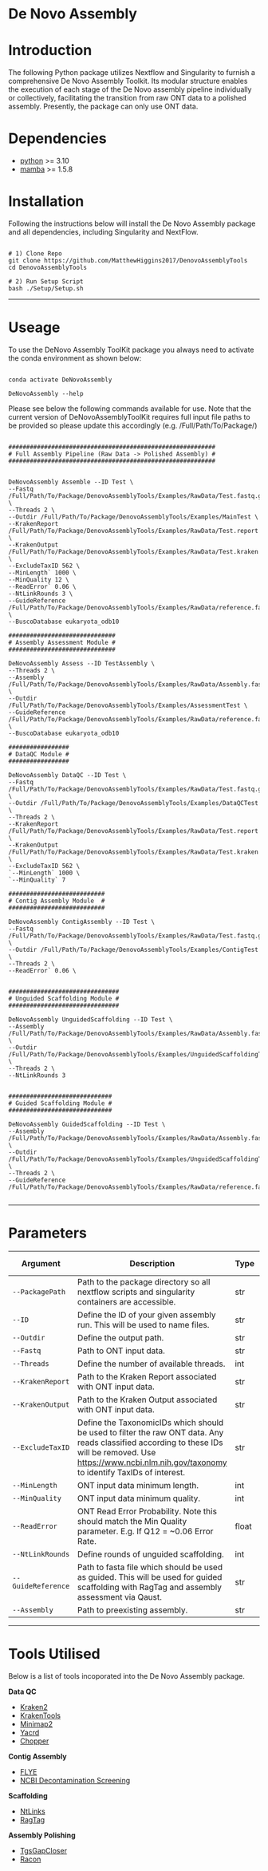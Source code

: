# De Novo Assembly

# Introduction 


The following Python package utilizes Nextflow and Singularity to furnish a comprehensive De Novo Assembly Toolkit. Its modular structure enables the execution of each stage of the De Novo assembly pipeline individually or collectively, facilitating the transition from raw ONT data to a polished assembly. Presently, the package can only use ONT data.


# Dependencies

* [python](https://www.python.org/downloads/release/python-3100/) >= 3.10
* [mamba](https://github.com/mamba-org/mamba) >= 1.5.8


# Installation

Following the instructions below will install the De Novo Assembly package and all dependencies, including Singularity and NextFlow. 

```

# 1) Clone Repo 
git clone https://github.com/MatthewHiggins2017/DenovoAssemblyTools
cd DenovoAssemblyTools

# 2) Run Setup Script
bash ./Setup/Setup.sh

```

-----------------------------------------------------------------------------------------------------------------

# Useage

To use the DeNovo Assembly ToolKit package you always need to activate the conda environment as shown below:

```

conda activate DeNovoAssembly

DeNovoAssembly --help

```

Please see below the following commands available for use. Note that the current version of DeNovoAssemblyToolKit requires full input file paths to be provided so please update this accordingly (e.g. /Full/Path/To/Package/)

```

##########################################################
# Full Assembly Pipeline (Raw Data -> Polished Assembly) #
##########################################################


DeNovoAssembly Assemble --ID Test \
--Fastq /Full/Path/To/Package/DenovoAssemblyTools/Examples/RawData/Test.fastq.gz \
--Threads 2 \
--Outdir /Full/Path/To/Package/DenovoAssemblyTools/Examples/MainTest \
--KrakenReport /Full/Path/To/Package/DenovoAssemblyTools/Examples/RawData/Test.report \
--KrakenOutput /Full/Path/To/Package/DenovoAssemblyTools/Examples/RawData/Test.kraken \
--ExcludeTaxID 562 \
--MinLength` 1000 \
--MinQuality 12 \
--ReadError` 0.06 \
--NtLinkRounds 3 \
--GuideReference /Full/Path/To/Package/DenovoAssemblyTools/Examples/RawData/reference.fasta \
--BuscoDatabase eukaryota_odb10

##############################
# Assembly Assessment Module #
##############################

DeNovoAssembly Assess --ID TestAssembly \
--Threads 2 \
--Assembly /Full/Path/To/Package/DenovoAssemblyTools/Examples/RawData/Assembly.fasta \
--Outdir /Full/Path/To/Package/DenovoAssemblyTools/Examples/AssessmentTest \
--GuideReference /Full/Path/To/Package/DenovoAssemblyTools/Examples/RawData/reference.fasta \
--BuscoDatabase eukaryota_odb10

#################
# DataQC Module #
#################

DeNovoAssembly DataQC --ID Test \
--Fastq /Full/Path/To/Package/DenovoAssemblyTools/Examples/RawData/Test.fastq.gz \
--Outdir /Full/Path/To/Package/DenovoAssemblyTools/Examples/DataQCTest \
--Threads 2 \
--KrakenReport /Full/Path/To/Package/DenovoAssemblyTools/Examples/RawData/Test.report \
--KrakenOutput /Full/Path/To/Package/DenovoAssemblyTools/Examples/RawData/Test.kraken \
--ExcludeTaxID 562 \
`--MinLength` 1000 \
`--MinQuality` 7

###########################
# Contig Assembly Module  #
###########################

DeNovoAssembly ContigAssembly --ID Test \
--Fastq /Full/Path/To/Package/DenovoAssemblyTools/Examples/RawData/Test.fastq.gz \
--Outdir /Full/Path/To/Package/DenovoAssemblyTools/Examples/ContigTest \
--Threads 2 \
--ReadError` 0.06 \


###############################
# Unguided Scaffolding Module #
###############################

DeNovoAssembly UnguidedScaffolding --ID Test \
--Assembly /Full/Path/To/Package/DenovoAssemblyTools/Examples/RawData/Assembly.fasta \
--Outdir /Full/Path/To/Package/DenovoAssemblyTools/Examples/UnguidedScaffoldingTest \
--Threads 2 \
--NtLinkRounds 3 


#############################
# Guided Scaffolding Module #
#############################

DeNovoAssembly GuidedScaffolding --ID Test \
--Assembly /Full/Path/To/Package/DenovoAssemblyTools/Examples/RawData/Assembly.fasta \
--Outdir /Full/Path/To/Package/DenovoAssemblyTools/Examples/UnguidedScaffoldingTest \
--Threads 2 \
--GuideReference /Full/Path/To/Package/DenovoAssemblyTools/Examples/RawData/reference.fasta


```

-------------------------------------------------------------

# Parameters

| Argument | Description | Type | Default Value | Required |
| --- | --- | --- | --- | --- |
| `--PackagePath` | Path to the package directory so all nextflow scripts and singularity containers are accessible. | str | PackagePath | No |
| `--ID` | Define the ID of your given assembly run. This will be used to name files. | str | None | Yes |
| `--Outdir` | Define the output path. | str | None | Yes |
| `--Fastq` | Path to ONT input data. | str | False | No |
| `--Threads` | Define the number of available threads. | int | 2 | No |
| `--KrakenReport` | Path to the Kraken Report associated with ONT input data. | str | False | No |
| `--KrakenOutput` | Path to the Kraken Output associated with ONT input data. | str | False | No |
| `--ExcludeTaxID` | Define the TaxonomicIDs which should be used to filter the raw ONT data. Any reads classified according to these IDs will be removed. Use https://www.ncbi.nlm.nih.gov/taxonomy to identify TaxIDs of interest. | str | False | No |
| `--MinLength` | ONT input data minimum length. | int | 1000 | No |
| `--MinQuality` | ONT input data minimum quality. | int | 7 | No |
| `--ReadError` | ONT Read Error Probability. Note this should match the Min Quality parameter. E.g. If Q12 = ~0.06 Error Rate. | float | 0.06 | No |
| `--NtLinkRounds` | Define rounds of unguided scaffolding. | int | 3 | No |
| `--GuideReference` | Path to fasta file which should be used as guided. This will be used for guided scaffolding with RagTag and assembly assessment via Qaust. | str | False | No |
| `--Assembly` | Path to preexisting assembly. | str | False | No |


-------------------------------------------------------------

# Tools Utilised

Below is a list of tools incoporated into the De Novo Assembly package.

**Data QC**

* [Kraken2](https://ccb.jhu.edu/software/kraken2/)
* [KrakenTools]()
* [Minimap2]()
* [Yacrd]()
* [Chopper]()

**Contig Assembly**

* [FLYE]()
* [NCBI Decontamination Screening]()

**Scaffolding**

* [NtLinks]()
* [RagTag]()

**Assembly Polishing**

* [TgsGapCloser]()
* [Racon]()
